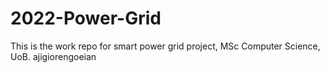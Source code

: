 # 2022-Power-Grid

This is the work repo for smart power grid project, MSc Computer Science, UoB.
ajigiorengoeian


